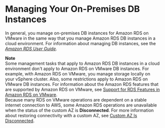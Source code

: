 # Managing Your On\-Premises DB Instances<a name="managing-on-premises-db-instances"></a>

In general, you manage on\-premises DB instances for Amazon RDS on VMware in the same way that you manage Amazon RDS DB instances in a cloud environment\. For information about managing DB instances, see the *[Amazon RDS User Guide](https://docs.aws.amazon.com/AmazonRDS/latest/UserGuide/)\.* 

**Note**  
Some management tasks that apply to Amazon RDS DB instances in a cloud environment don't apply to Amazon RDS on VMware DB instances\. For example, with Amazon RDS on VMware, you manage storage locally on your vSphere cluster\. Also, some restrictions apply to Amazon RDS on VMware DB instances\. For information about the Amazon RDS features that are supported by Amazon RDS on VMware, see [Support for RDS Features in Amazon RDS on VMware](rds-feature-support.md)\.  
Because many RDS on VMware operations are dependent on a stable internet connection to AWS, some Amazon RDS operations are unavailable when the status of the custom AZ is **Disconnected**\. For more information about restoring connectivity with a custom AZ, see [Custom AZ Is Disconnected](troubleshooting-rds-on-vmware.md#troubleshooting-rds-on-vmware.disconnected)\.